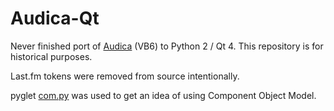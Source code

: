 # Audica-Qt
Never finished port of [Audica](https://sourceforge.net/projects/audica) (VB6)
to Python 2 / Qt 4. This repository is for historical purposes.

Last.fm tokens were removed from source intentionally.

pyglet [com.py](https://github.com/pyglet/pyglet/blob/495c547a9642ce38a3b3fcc03b96dafaac07a5b5/pyglet/com.py)
was used to get an idea of using Component Object Model.
